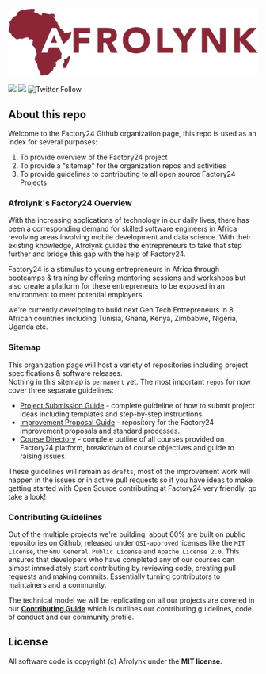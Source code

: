 ![Afrolynk Factory24](assets/images/Afrolynk-Logo-Color.png "Afrolynk Factory24")

[![](https://img.shields.io/badge/made%20by-Afrolynk-maroon.svg?style=flat-square)](https://afrolynk.com/)
[![](https://img.shields.io/badge/project-Factory24-maroon.svg?style=flat-square)](http://factory24.org/)
![Twitter Follow](https://img.shields.io/twitter/follow/afrolynk?label=Follow&style=social)

## About this repo

Welcome to the Factory24 Github organization page, this repo is used as an index for several purposes:

1. To provide overview of the Factory24 project
2. To provide a "sitemap" for the organization repos and activities
3. To provide guidelines to contributing to all open source Factory24 Projects

### Afrolynk's Factory24 Overview

With the increasing applications of technology in our daily lives, there has been a corresponding demand 
for skilled software engineers in Africa revolving areas involving mobile development and data science. 
With their existing knowledge, Afrolynk guides the entrepreneurs to take that step further and bridge this 
gap with the help of Factory24.

Factory24 is a stimulus to young entrepreneurs in Africa through bootcamps & training by offering mentoring 
sessions and workshops but also create a platform for these entrepreneurs to be exposed in an environment to 
meet potential employers.

we're currently developing to build next Gen Tech Entrepreneurs in 8 African countries including Tunisia, Ghana,
Kenya, Zimbabwe, Nigeria, Uganda etc.

### Sitemap

This organization page will host a variety of repositories including project specifications & software releases.  
Nothing in this sitemap is `permanent` yet. The most important `repos` for now cover three separate guidelines: 

* [Project Submission Guide](https://github.com/Factory24/project-submission) - complete guideline of how to submit
    project ideas including templates and step-by-step instructions. 
* [Improvement Proposal Guide](https://github.com/Factory24/improvement-proposals) - repository for the Factory24 
    improvement proposals and standard processes.
* [Course Directory](https://github.com/Factory24/course-directory) - complete outline of all courses provided on 
    Factory24 platform, breakdown of course objectives and guide to raising issues. 

These guidelines will remain as `drafts`, most of the improvement work will happen in the issues or in active pull 
requests so if you have ideas to make getting started with Open Source contributing at Factory24 very friendly, go 
take a look!

### Contributing Guidelines

Out of the multiple projects we're building, about 60% are built on public repositories on Github, released under 
`OSI-approved` licenses like the `MIT License`, the `GNU General Public License` and `Apache License 2.0`.  This 
ensures that developers who have completed any of our courses can almost immediately start contributing by reviewing 
code, creating pull requests and making commits.  Essentially turning contributors to maintainers and a community.

The technical model we will be replicating on all our projects are covered in our **[Contributing Guide](https://github.com/Factory24/contributing-guide)** which is outlines our contributing guidelines, code of conduct and our community profile.

## License

All software code is copyright (c) Afrolynk under the **MIT license**.

